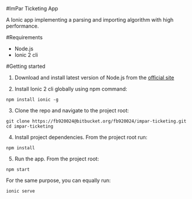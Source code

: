 #ImPar Ticketing App

A Ionic app implementing a parsing and importing algorithm with high performance. 

#Requirements

* Node.js
* Ionic 2 cli

#Getting started

1) Download and install latest version of Node.js from the [official site](https://nodejs.org/it/)

2) Install Ionic 2 cli globally using npm command: 
```
npm install ionic -g
```

3) Clone the repo and navigate to the project root:

```
git clone https://fb920024@bitbucket.org/fb920024/impar-ticketing.git
cd impar-ticketing
```

4) Install project dependencies. From the project root run: 
```
npm install
```

5) Run the app. From the project root:
```
npm start
```
For the same purpose, you can equally run:
```
ionic serve
```
